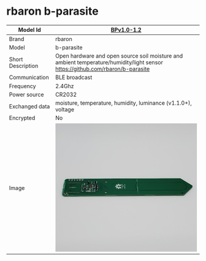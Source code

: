 # rbaron b-parasite

|Model Id|[BPv1.0-1.2](https://github.com/theengs/decoder/blob/development/src/devices/BPARASITE_json.h)|
|-|-|
|Brand|rbaron|
|Model|b-parasite|
|Short Description|Open hardware and open source soil moisture and ambient temperature/humidity/light sensor https://github.com/rbaron/b-parasite|
|Communication|BLE broadcast|
|Frequency|2.4Ghz|
|Power source|CR2032|
|Exchanged data|moisture, temperature, humidity, luminance (v1.1.0+), voltage|
|Encrypted|No|
|Image|![BPARASITE](./../img/BP.png)|
